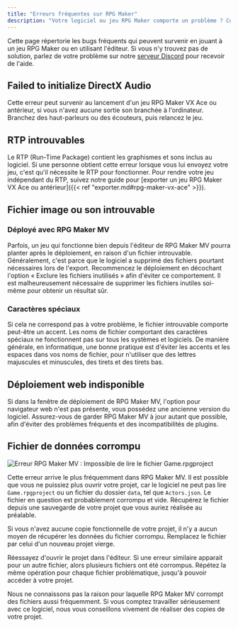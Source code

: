 ```yaml
---
title: "Erreurs fréquentes sur RPG Maker"
description: "Votre logiciel ou jeu RPG Maker comporte un problème ? Consultez cette liste des bugs fréquents pour obtenir des renseignements et une marche à suivre."
---
```


Cette page répertorie les bugs fréquents qui peuvent survenir en jouant à un jeu RPG Maker ou en utilisant l'éditeur. Si vous n'y trouvez pas de solution, parlez de votre problème sur notre [serveur Discord](https://discord.gg/RrBppaj) pour recevoir de l'aide.

## Failed to initialize DirectX Audio

Cette erreur peut survenir au lancement d'un jeu RPG Maker VX Ace ou antérieur, si vous n'avez aucune sortie son branchée à l'ordinateur. Branchez des haut-parleurs ou des écouteurs, puis relancez le jeu.

## RTP introuvables

Le RTP (Run-Time Package) contient les graphismes et sons inclus au logiciel. Si une personne obtient cette erreur lorsque vous lui envoyez votre jeu, c'est qu'il nécessite le RTP pour fonctionner. Pour rendre votre jeu indépendant du RTP, suivez notre guide pour [exporter un jeu RPG Maker VX Ace ou antérieur]({{< ref "exporter.md#rpg-maker-vx-ace" >}}).

## Fichier image ou son introuvable

### Déployé avec RPG Maker MV

Parfois, un jeu qui fonctionne bien depuis l'éditeur de RPG Maker MV pourra planter après le déploiement, en raison d'un fichier introuvable. Généralement, c'est parce que le logiciel a supprimé des fichiers pourtant nécessaires lors de l'export. Recommencez le déploiement en décochant l'option « Exclure les fichiers inutilisés » afin d'éviter ce comportement. Il est malheureusement nécessaire de supprimer les fichiers inutiles soi-même pour obtenir un résultat sûr.

### Caractères spéciaux

Si cela ne correspond pas à votre problème, le fichier introuvable comporte peut-être un accent. Les noms de fichier comportant des caractères spéciaux ne fonctionnent pas sur tous les systèmes et logiciels. De manière générale, en informatique, une bonne pratique est d'éviter les accents et les espaces dans vos noms de fichier, pour n'utiliser que des lettres majuscules et minuscules, des tirets et des tirets bas.

## Déploiement web indisponible

Si dans la fenêtre de déploiement de RPG Maker MV, l'option pour navigateur web n'est pas présente, vous possédez une ancienne version du logiciel. Assurez-vous de garder RPG Maker MV à jour autant que possible, afin d'éviter des problèmes fréquents et des incompatibilités de plugins.

## Fichier de données corrompu

![Erreur RPG Maker MV : Impossible de lire le fichier Game.rpgproject](/images/rpgmaker/erreurs/fichiercorrompu.png)

Cette erreur arrive le plus fréquemment dans RPG Maker MV. Il est possible que vous ne puissiez plus ouvrir votre projet, car le logiciel ne peut pas lire `Game.rpgproject` ou un fichier du dossier `data`, tel que `Actors.json`. Le fichier en question est probablement corrompu et vide. Récupérez le fichier depuis une sauvegarde de votre projet que vous auriez réalisée au préalable.

Si vous n'avez aucune copie fonctionnelle de votre projet, il n'y a aucun moyen de récupérer les données du fichier corrompu. Remplacez le fichier par celui d'un nouveau projet vierge.

Réessayez d'ouvrir le projet dans l'éditeur. Si une erreur similaire apparait pour un autre fichier, alors plusieurs fichiers ont été corrompus. Répétez la même opération pour chaque fichier problématique, jusqu'à pouvoir accéder à votre projet.

Nous ne connaissons pas la raison pour laquelle RPG Maker MV corrompt des fichiers aussi fréquemment. Si vous comptez travailler sérieusement avec ce logiciel, nous vous conseillons vivement de réaliser des copies de votre projet.
